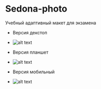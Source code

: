 # Sedona-photo
Учебный адаптивный макет для экзамена
* Версия декстоп 
* ![alt text](https://github.com/Just-Student/Sedona-photo/blob/master/sedona-photo-desktop.jpg)

* Версия планшет 
* ![alt text](https://github.com/Just-Student/Sedona-photo/blob/master/sedona-photo-tablet.jpg)

* Версия мобильный
* ![alt text](https://github.com/Just-Student/Sedona-photo/blob/master/sedona-photo-mobile.jpg)
